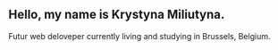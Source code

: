 ## Hello, my name is Krystyna Miliutyna.

Futur web deloveper currently living and studying in Brussels, Belgium.